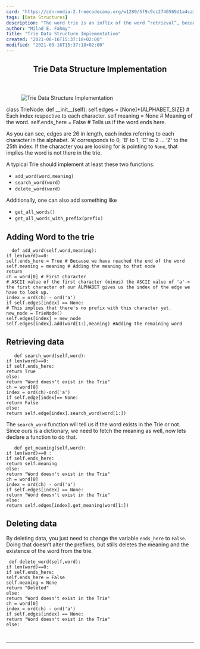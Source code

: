 ```yaml
---
card: "https://cdn-media-2.freecodecamp.org/w1280/5f9c9cc2740569d1a4ca3403.jpg"
tags: [Data Structures]
description: "The word trie is an inflix of the word “retrieval”, because t"
author: "Milad E. Fahmy"
title: "Trie Data Structure Implementation"
created: "2021-08-16T15:37:18+02:00"
modified: "2021-08-16T15:37:18+02:00"
---
```

<div class="site-wrapper">
<main id="site-main" class="site-main outer">
<div class="inner">
<article class="post-full post tag-data-structures tag-python tag-toothbrush ">
<header class="post-full-header">
<h1 class="post-full-title">Trie Data Structure Implementation</h1>
</header>
<figure class="post-full-image">
<picture>
<source media="(max-width: 700px)" sizes="1px" srcset="data:image/gif;base64,R0lGODlhAQABAIAAAAAAAP///yH5BAEAAAAALAAAAAABAAEAAAIBRAA7 1w">
<source media="(min-width: 701px)" sizes="(max-width: 800px) 400px,
(max-width: 1170px) 700px,
1400px" srcset="https://cdn-media-2.freecodecamp.org/w1280/5f9c9cc2740569d1a4ca3403.jpg 300w,
https://cdn-media-2.freecodecamp.org/w1280/5f9c9cc2740569d1a4ca3403.jpg 600w,
https://cdn-media-2.freecodecamp.org/w1280/5f9c9cc2740569d1a4ca3403.jpg 1000w,
https://cdn-media-2.freecodecamp.org/w1280/5f9c9cc2740569d1a4ca3403.jpg 2000w">
<img onerror="this.style.display='none'" src="https://cdn-media-2.freecodecamp.org/w1280/5f9c9cc2740569d1a4ca3403.jpg" alt="Trie Data Structure Implementation">
</picture>
</figure>
<section class="post-full-content">
<div class="post-content medium-migrated-article">
class TrieNode:
def __init__(self):
self.edges = [None]*(ALPHABET_SIZE) # Each index respective to each character.
self.meaning = None # Meaning of the word.
self.ends_here = False # Tells us if the word ends here.</code></pre><p>As you can see, edges are 26 in length, each index referring to each character in the alphabet. ‘A’ corresponds to 0, ‘B’ to 1, ‘C’ to 2 … ‘Z’ to the 25th index. If the character you are looking for is pointing to <code>None</code>, that implies the word is not there in the trie.</p><p>A typical Trie should implement at least these two functions:</p><ul><li><code>add_word(word,meaning)</code></li><li><code>search_word(word)</code></li><li><code>delete_word(word)</code></li></ul><p>Additionally, one can also add something like</p><ul><li><code>get_all_words()</code></li><li><code>get_all_words_with_prefix(prefix)</code></li></ul><h2 id="adding-word-to-the-trie">Adding Word to the trie</h2><pre><code class="language-text">	def add_word(self,word,meaning):
if len(word)==0:
self.ends_here = True # Because we have reached the end of the word
self.meaning = meaning # Adding the meaning to that node
return
ch = word[0] # First character
# ASCII value of the first character (minus) the ASCII value of 'a'-&gt; the first character of our ALPHABET gives us the index of the edge we have to look up.
index = ord(ch) - ord('a')
if self.edges[index] == None:
# This implies that there's no prefix with this character yet.
new_node = TrieNode()
self.edges[index] = new_node
self.edges[index].add(word[1:],meaning) #Adding the remaining word</code></pre><h2 id="retrieving-data">Retrieving data</h2><pre><code class="language-text">	def search_word(self,word):
if len(word)==0:
if self.ends_here:
return True
else:
return "Word doesn't exist in the Trie"
ch = word[0]
index = ord(ch)-ord('a')
if self.edge[index]== None:
return False
else:
return self.edge[index].search_word(word[1:])</code></pre><p>The <code>search_word</code> function will tell us if the word exists in the Trie or not. Since ours is a dictionary, we need to fetch the meaning as well, now lets declare a function to do that.</p><pre><code class="language-text">	def get_meaning(self,word):
if len(word)==0 :
if self.ends_here:
return self.meaning
else:
return "Word doesn't exist in the Trie"
ch = word[0]
index = ord(ch) - ord('a')
if self.edges[index] == None:
return "Word doesn't exist in the Trie"
else:
return self.edges[index].get_meaning(word[1:])</code></pre><h2 id="deleting-data">Deleting data</h2><p>By deleting data, you just need to change the variable <code>ends_here</code> to <code>False</code>. Doing that doesn’t alter the prefixes, but stills deletes the meaning and the existence of the word from the trie.</p><pre><code class="language-text">	def delete_word(self,word):
if len(word)==0:
if self.ends_here:
self.ends_here = False
self.meaning = None
return "Deleted"
else:
return "Word doesn't exist in the Trie"
ch = word[0]
index = ord(ch) - ord('a')
if self.edges[index] == None:
return "Word doesn't exist in the Trie"
else:
</div>
<hr>
</section>
</article>
</div>
</main>
</div>
<!-- Google Tag Manager (noscript) -->
<!-- End Google Tag Manager (noscript) -->
